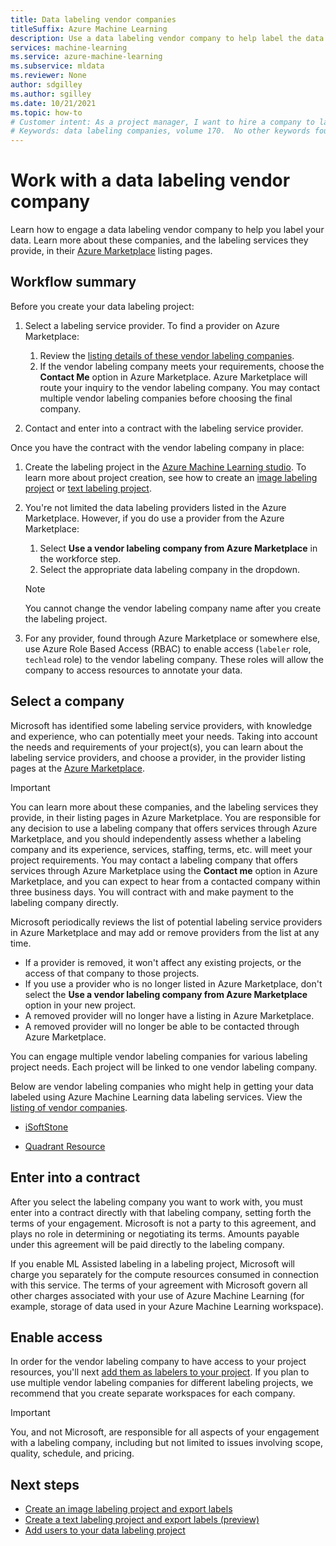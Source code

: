 ```yaml
---
title: Data labeling vendor companies 
titleSuffix: Azure Machine Learning
description: Use a data labeling vendor company to help label the data in your data labeling project
services: machine-learning
ms.service: azure-machine-learning
ms.subservice: mldata
ms.reviewer: None
author: sdgilley
ms.author: sgilley
ms.date: 10/21/2021
ms.topic: how-to
# Customer intent: As a project manager, I want to hire a company to label the data in my data labeling project
# Keywords: data labeling companies, volume 170.  No other keywords found. 
---
```


# Work with a data labeling vendor company

Learn how to engage a data labeling vendor company to help you label your data. Learn more about these companies, and the labeling services they provide, in their [Azure Marketplace](https://azuremarketplace.microsoft.com/marketplace/consulting-services?page=1&search=AzureMLVend) listing pages.


## Workflow summary

Before you create your data labeling project:

1. Select a labeling service provider.  To find a provider on Azure Marketplace:
    1. Review the [listing details of these vendor labeling companies](https://azuremarketplace.microsoft.com/marketplace/consulting-services?page=1&search=AzureMLVend).
    1. If the vendor labeling company meets your requirements, choose the **Contact Me** option in Azure Marketplace. Azure Marketplace will route your inquiry to the vendor labeling company. You may contact multiple vendor labeling companies before choosing the final company.

1. Contact and enter into a contract with the labeling service provider.

Once you have the contract with the vendor labeling company in place:

1. Create the labeling project in the [Azure Machine Learning studio](https://ml.azure.com). To learn more about project creation, see how to create an [image labeling project](how-to-create-image-labeling-projects.md) or [text labeling project](how-to-create-text-labeling-projects.md).
1. You're not limited the data labeling providers listed in the Azure Marketplace. However, if you do use a provider from the Azure Marketplace:
    1. Select **Use a vendor labeling company from Azure Marketplace** in the workforce step.
    1. Select the appropriate data labeling company in the dropdown.

    > [!NOTE]
    > You cannot change the vendor labeling company name after you create the labeling project.

1. For any provider, found through Azure Marketplace or somewhere else, use Azure Role Based Access (RBAC) to enable access (`labeler` role, `techlead` role) to the vendor labeling company. These roles will allow the company to access resources to annotate your data.

## <a name="review"></a> Select a company

Microsoft has identified some labeling service providers, with knowledge and experience, who can potentially meet your needs. Taking into account the needs and requirements of your project(s), you can learn about the labeling service providers, and choose a provider, in the provider listing pages at the [Azure Marketplace](https://azuremarketplace.microsoft.com/marketplace/consulting-services?page=1&search=AzureMLVend).

> [!IMPORTANT]
> You can learn more about these companies, and the labeling services they provide, in their listing pages in Azure Marketplace. You are responsible for any decision to use a labeling company that offers services through Azure Marketplace, and you should independently assess whether a labeling company and its experience, services, staffing, terms, etc. will meet your project requirements. You may contact a labeling company that offers services through Azure Marketplace using the **Contact me** option in Azure Marketplace, and you can expect to hear from a contacted company within three business days. You will contract with and make payment to the labeling company directly.

Microsoft periodically reviews the list of potential labeling service providers in Azure Marketplace and may add or remove providers from the list at any time.  

* If a provider is removed, it won't affect any existing projects, or the access of that company to those projects.
* If you use a provider who is no longer listed in Azure Marketplace, don't select the **Use a vendor labeling company from Azure Marketplace** option in your new project.
* A removed provider will no longer have a listing in Azure Marketplace.
* A removed provider will no longer be able to be contacted through Azure Marketplace.

You can engage multiple vendor labeling companies for various labeling project needs. Each project will be linked to one vendor labeling company.

Below are vendor labeling companies who might help in getting your data labeled using Azure Machine Learning data labeling services. View the [listing of vendor companies](https://azuremarketplace.microsoft.com/marketplace/consulting-services?page=1&search=AzureMLVend).

* [iSoftStone](https://azuremarketplace.microsoft.com/marketplace/consulting-services/isoftstoneinc1614950352893.20210527) 

* [Quadrant Resource](https://azuremarketplace.microsoft.com/marketplace/consulting-services/quadrantresourcellc1587325810226.quadrant_resource_data_labeling)

## Enter into a contract

After you select the labeling company you want to work with, you must enter into a contract directly with that labeling company, setting forth the terms of your engagement. Microsoft is not a party to this agreement, and plays no role in determining or negotiating its terms. Amounts payable under this agreement will be paid directly to the labeling company.

If you enable ML Assisted labeling in a labeling project, Microsoft will charge you separately for the compute resources consumed in connection with this service. The terms of your agreement with Microsoft govern all other charges associated with your use of Azure Machine Learning (for example, storage of data used in your Azure Machine Learning workspace).

## Enable access

In order for the vendor labeling company to have access to your project resources, you'll next [add them as labelers to your project](how-to-add-users.md). If you plan to use multiple vendor labeling companies for different labeling projects, we recommend that you create separate workspaces for each company.

> [!IMPORTANT]
> You, and not Microsoft, are responsible for all aspects of your engagement with a labeling company, including but not limited to issues involving scope, quality, schedule, and pricing.

## Next steps

* [Create an image labeling project and export labels](how-to-create-image-labeling-projects.md)
* [Create a text labeling project and export labels (preview)](how-to-create-text-labeling-projects.md)
* [Add users to your data labeling project](how-to-add-users.md)